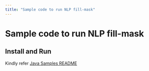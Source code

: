 ```yaml
---
title: "Sample code to run NLP fill-mask"
---
```


# Sample code to run NLP fill-mask

## Install and Run
Kindly refer [Java Samples README](../../../../../../../README.md)